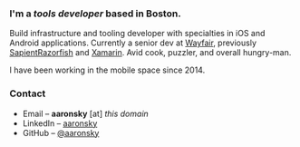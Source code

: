 ---
---

### I'm a _tools developer_ based in Boston.

Build infrastructure and tooling developer with specialties in iOS and Android applications. Currently a senior dev at [Wayfair](https://www.wayfair.com/), previously [SapientRazorfish](https://www.sapientrazorfish.com/) and [Xamarin](https://www.xamarin.com/). Avid cook, puzzler, and overall hungry-man.

I have been working in the mobile space since 2014.

### Contact

-   Email – **aaronsky** [at] _this domain_
-   LinkedIn – [aaronsky](https://www.linkedin.com/in/aaronsky/)
-   GitHub – [@aaronsky](https://github.com/aaronsky/)
